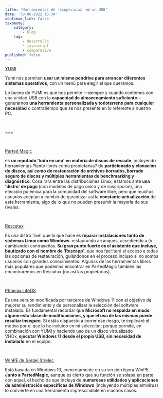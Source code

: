 ```yaml
---
title: 'Herramientas de recuperación en un USB'
date: '30-08-2022 16:34'
continue_link: false
taxonomy:
    category:
        - blog
    tag:
        - desarrollo
        - javascript
        - comparativa
published: false
---
```


<p><a href="https://www.pendrivelinux.com/yumi-multiboot-usb-creator/" target="_blank" rel="noopener">YUMI</a></p>
<p>Yumi nos permiten <strong>usar un mismo pendrive para arrancar diferentes sistemas operativos</strong>, con un men&uacute; para elegir el que queramos.</p>
<p>Lo bueno de YUMI es que nos permite &mdash;siempre y cuando contemos con una unidad USB con la&nbsp;<strong>capacidad de almacenamiento suficiente</strong>&mdash; generarnos&nbsp;<strong>una herramienta personalizada y todoterreno para cualquier necesidad</strong>&nbsp;o contratiempo que se nos presente en lo referente a nuestro PC.</p>
<p>&nbsp;</p>
<p>===</p>
<p>&nbsp;</p>
<p><a href="https://partedmagic.com/" target="_blank" rel="noopener">Parted Magic</a></p>
<p>es&nbsp;<strong>un reputado 'todo en uno' en materia de discos de rescate</strong>, incluyendo herramientas ?tanto libres como propietarias? de&nbsp;<strong>particionado y clonaci&oacute;n de discos, as&iacute; como de restauraci&oacute;n de archivos borrados, borrado seguro de discos y m&uacute;ltiples herramientas de benchmarking y diagn&oacute;stico</strong>. Cosa rara entre las distribuciones Linux, estamos ante&nbsp;<strong>una 'distro' de pago</strong>&nbsp;(con modelos de pago &uacute;nico y de suscripci&oacute;n), una elecci&oacute;n pol&eacute;mica para la comunidad del software libre, pero que muchos usuarios aceptan a cambio de garantizar as&iacute; la&nbsp;<strong>constante actualizaci&oacute;n</strong>&nbsp;de esta herramienta, algo de lo que no pueden presumir la mayor&iacute;a de sus rivales.</p>
<p>&nbsp;</p>
<p><a href="https://www.supergrubdisk.org/rescatux/" target="_blank" rel="noopener">Rescatux</a></p>
<p>Es una distro 'live' que lo que hace es <strong>reparar instalaciones tanto de sistemas Linux como Windows</strong>: restaurando arranques, accediendo a (o cambiando) contrase&ntilde;as.&nbsp;<strong>Su gran punto fuerte es el asistente que incluye, bautizado con el nombre de 'Rescapp'</strong>, que nos facilitar&aacute; el acceso a todas las opciones de restauraci&oacute;n, gui&aacute;ndonos en el proceso incluso si no somos usuarios con grandes conocimientos. Algunas de las herramientas libres m&aacute;s populares que podemos encontrar en PartedMagic tambi&eacute;n las encontraremos en Rescatux (no as&iacute; las propietarias).</p>
<p>&nbsp;</p>
<p><a href="https://phoenixliteos.com/" target="_blank" rel="noopener">Phoenix LiteOS</a></p>
<p>Es una versi&oacute;n modificada por terceros de Windows 11 con el objetivo de mejorar su rendimiento y de personalizar la selecci&oacute;n del software instalado. Es fundamental recordar que <strong>Microsoft no respalda en modo alguno esta clase de modificaciones, y que el uso de las mismas puede resultar inseguro</strong>. Si est&aacute;s dispuesto a correr ese riesgo, te explicar&eacute; el motivo por el que lo he incluido en mi selecci&oacute;n: porque permite, en combinaci&oacute;n con YUMI y haciendo uso de un disco virtualizado VHDx,&nbsp;<strong>ejecutar Windows 11 desde el propio USB, sin necesidad de instalarlo</strong>&nbsp;en el equipo.</p>
<p>&nbsp;</p>
<p><a href="https://www.majorgeeks.com/files/details/sergei_strelecs_winpe.html" target="_blank" rel="noopener">WinPE de Sergei Strelec</a></p>
<p>Est&aacute; basada en Windows 10, concretamente en su versi&oacute;n ligera WinPE. <strong>Junto a PartedMagic, </strong>aunque es cierto que su funci&oacute;n se solapa en parte con aquel, el hecho de que incluya de&nbsp;<strong>numerosas utilidades y aplicaciones de administraci&oacute;n espec&iacute;ficas de Windows</strong>&nbsp;(incluyendo m&uacute;ltiples antivirus) lo convierte en una herramienta imprescindible en muchos casos.</p>